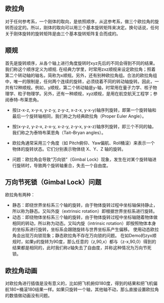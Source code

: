 ## 欧拉角
对于任何参考系，一个刚体的取向，是依照顺序，从这参考系，做三个欧拉角的旋转而设定的。所以，刚体的取向可以用三个基本旋转矩阵来决定。换句话说，任何关于刚体旋转的旋转矩阵是由三个基本旋转矩阵复合而成的。

## 顺规
首先是旋转顺序，从各个轴上进行角度旋转时xyz先后的不同会得到不同的结果。我们称这个顺序定义为顺规.
在经典力学里，时常用zxz顺规来设定欧拉角；照着第二个转动轴的轴名，简称为x顺规。另外，还有别种欧拉角组。合法的欧拉角组中，唯一的限制是，任何两个连续的旋转，必须绕着不同的转动轴旋转。因此，一共有12种顺规。例如，y顺规，第二个转动轴是y-轴，时常用在量子力学、核子物理学、粒子物理学。另外，还有一种顺规，xyz顺规，是用在航空航天工程学；参阅泰特-布莱恩角。

 - 按(z-x-z, x-y-x, y-z-y, z-y-z, x-z-x, y-x-y)轴序列旋转，即第一个旋转轴和最后一个旋转轴相同，我们称之为经典欧拉角（Proper Euler Angle）。
 - 按(x-y-z, y-z-x, z-x-y, x-z-y, z-y-x, y-x-z)轴序列旋转，即三个不同的轴，我们称之为泰特布莱恩角（Tait–Bryan angles）。

 - 欧拉角通常采用三个角度（如 Pitch俯仰、Yaw偏航、Roll桶滚）来表示一个物体的旋转状态。它们分别表示物体绕 X、Y、Z 轴的旋转。
 - 问题：欧拉角会导致“万向锁”（Gimbal Lock）现象，发生在对某个旋转轴进行旋转时，导致两个旋转轴重合，失去一个自由度。

## 万向节死锁（Gimbal Lock）问题
欧拉角有两种：

 - 静态：即绕世界坐标系三个轴的旋转，由于物体旋转过程中坐标轴保持静止，所以称为静态。又叫外旋（extrinsic rotation）即根据世界坐标系进行旋转。
 - 动态：即绕物体坐标系三个轴的旋转，由于物体旋转过程中坐标轴随着物体做相同的转动，所以称为动态。又叫内旋（intrinsic rotation）即按照物体本身的坐标系进行旋转，坐标系会跟随旋转与世界坐标系产生偏移。
使用动态欧拉角会出现万向锁现象；静态欧拉角不存在万向锁的问题。
在如Demo的zyx顺规时，如果y的旋转为90度，那么任意的（z,90,x）都与（z-x,90,0）得到的结果都是相同的，此时我们称z轴失去了自由度，并称这种情况为万向节死锁。

## 欧拉角动画
对欧拉角进行插值是没有意义的，比如把飞机俯仰180度，得到的结果和把飞机偏航180+桶滚180结果一样。如果只旋转一个轴，其他轴不动，那么直接设置欧拉角的数值做动画没有问题。